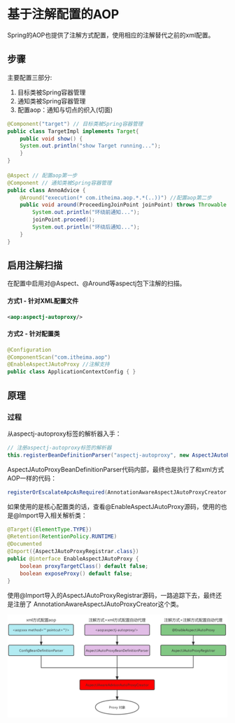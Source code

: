 # 基于注解配置的AOP
Spring的AOP也提供了注解方式配置，使用相应的注解替代之前的xml配置。

## 步骤
主要配置三部分:
1. 目标类被Spring容器管理
2. 通知类被Spring容器管理
3. 配置aop：通知与切点的织入(切面)

```Java
@Component("target") // 目标类被Spring容器管理
public class TargetImpl implements Target{
    public void show() {
    System.out.println("show Target running...");
    }
}

@Aspect // 配置aop第一步
@Component // 通知类被Spring容器管理
public class AnnoAdvice {
    @Around("execution(* com.itheima.aop.*.*(..))") //配置aop第二步
    public void around(ProceedingJoinPoint joinPoint) throws Throwable {
        System.out.println("环绕前通知...");
        joinPoint.proceed();
        System.out.println("环绕后通知...");
    }
}
```

## 启用注解扫描
在配置中启用对@Aspect、@Around等aspectj包下注解的扫描。

#### 方式1 - 针对XML配置文件
```XML
<aop:aspectj-autoproxy/>
```

#### 方式2 - 针对配置类 
```Java
@Configuration
@ComponentScan("com.itheima.aop")
@EnableAspectJAutoProxy //注解支持
public class ApplicationContextConfig { }
```


## 原理

### 过程
从aspectj-autoproxy标签的解析器入手：
```Java
// 注册aspectj-autoproxy标签的解析器
this.registerBeanDefinitionParser("aspectj-autoproxy", new AspectJAutoProxyBeanDefinitionParser());
```

AspectJAutoProxyBeanDefinitionParser代码内部，最终也是执行了和xml方式AOP一样的代码：
```Java
registerOrEscalateApcAsRequired(AnnotationAwareAspectJAutoProxyCreator.class, registry, source)
```

如果使用的是核心配置类的话，查看@EnableAspectJAutoProxy源码，使用的也是@Import导入相关解析类：
```Java
@Target({ElementType.TYPE})
@Retention(RetentionPolicy.RUNTIME)
@Documented
@Import({AspectJAutoProxyRegistrar.class})
public @interface EnableAspectJAutoProxy {
    boolean proxyTargetClass() default false;
    boolean exposeProxy() default false;
}
```

使用@Import导入的AspectJAutoProxyRegistrar源码，一路追踪下去，最终还是注册了 AnnotationAwareAspectJAutoProxyCreator这个类。

![基于注解配置的AOP+20231116224604](https://raw.githubusercontent.com/loli0con/picgo/master/images/%E5%9F%BA%E4%BA%8E%E6%B3%A8%E8%A7%A3%E9%85%8D%E7%BD%AE%E7%9A%84AOP%2B20231116224604.png%2B2023-11-16-22-46-05)